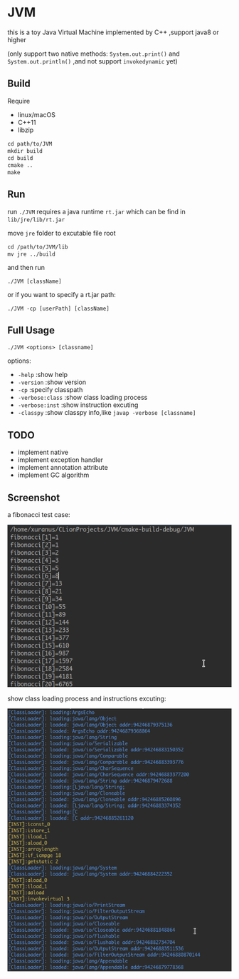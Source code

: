 # JVM
this is a toy Java Virtual Machine implemented by C++ ,support java8 or higher

(only support two native methods: `System.out.print()` and `System.out.println()` ,and not support `invokedynamic` yet)

## Build
Require
 - linux/macOS
 - C++11
 - libzip

```
cd path/to/JVM
mkdir build
cd build
cmake ..
make
```

## Run
run `./JVM` requires a java runtime `rt.jar` which can be find in `lib/jre/lib/rt.jar`

move `jre` folder to excutable file root
```
cd /path/to/JVM/lib
mv jre ../build
```
and then run
```
./JVM [className]
```
or if you want to specify a rt.jar path:
```
./JVM -cp [userPath] [className]
```
## Full Usage
```
./JVM <options> [classname]
```
options: 
 - `-help` :show help
 - `-version` :show version
 - `-cp` :specify classpath
 - `-verbose:class` :show class loading process
 - `-verbose:inst` :show instruction excuting 
 - `-classpy` :show classpy info,like `javap -verbose [classname]`

## TODO
 - implement native
 - implement exception handler
 - implement annotation attribute
 - implement GC algorithm

## Screenshot
a fibonacci test case:

![](screenshot/demo1.png)

show class loading process and instructions excuting:

![](screenshot/demo2.png)